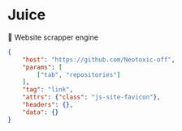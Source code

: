 # Juice
🧃 Website scrapper engine

```JSON
{
    "host": "https://github.com/Neotoxic-off",
    "params": [
        ["tab", "repositories"]
    ],
    "tag": "link",
    "attrs": {"class": "js-site-favicon"},
    "headers": {},
    "data": {}
}

```
